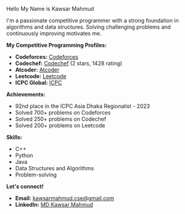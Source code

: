 Hello My Name is Kawsar Mahmud

I'm a passionate competitive programmer with a strong foundation in algorithms and data structures. Solving challenging problems and continuously improving motivates me.

**My Competitive Programming Profiles:**

* **Codeforces:** [Codeforces](https://codeforces.com/profile/Be.Sabar)
* **Codechef:** [Codechef](https://www.codechef.com/users/kawsar_12) (2 stars, 1428 rating)
* **Atcoder:** [Atcoder](https://atcoder.jp/users/MD_Kawsar_Mahmud)
* **Leetcode:** [Leetcode](https://leetcode.com/u/Kawsar_mahmud_/)
* **ICPC Global:** [ICPC](https://icpc.global/ICPCID/EYB4BOXPYUIU)

**Achievements:**

* 92nd place in the ICPC Asia Dhaka Regionalist - 2023
* Solved 700+ problems on Codeforces
* Solved 250+ problems on Codechef
* Solved 200+ problems on Leetcode

**Skills:**

* C++
* Python
* Java
* Data Structures and Algorithms
* Problem-solving

**Let's connect!**

* **Email:** kawsarmahmud.cse@gmail.com
* **LinkedIn:** [MD Kawsar Mahmud](https://www.linkedin.com/in/md-kawsar-mahmud-b508a6257/)
